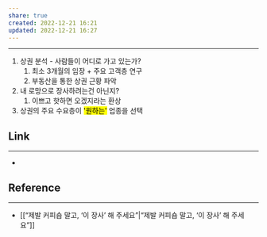 ```yaml
---
share: true
created: 2022-12-21 16:21
updated: 2022-12-21 16:27
---
```


---

1. 상권 분석 - 사람들이 어디로 가고 있는가?
	1. 최소 3개월의 임장 + 주요 고객층 연구
	2. 부동산을 통한 상권 근황 파악
2. 내 로망으로 장사하려는건 아닌지?
	1. 이쁘고 핫하면 오겠지라는 환상
3. 상권의 주요 수요층이 <mark class="hltr-red">'원하는'</mark> 업종을 선택




## Link
---
- 


## Reference
---
- [[“제발 커피숍 말고, ‘이 장사’ 해 주세요”|“제발 커피숍 말고, ‘이 장사’ 해 주세요”]]